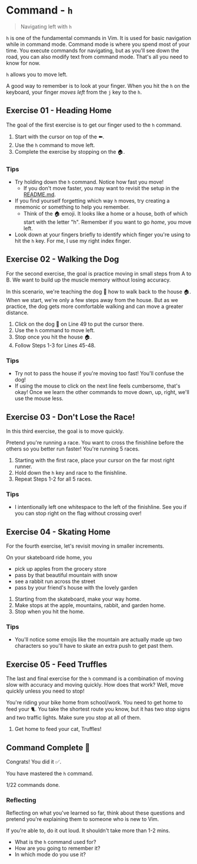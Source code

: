 # Command - `h`

> Navigating left with `h`

`h` is one of the fundamental commands in Vim. It is used for basic navigation while in command mode. Command mode is where you spend most of your time. You execute commands for navigating, but as you'll see down the road, you can also modify text from command mode. That's all you need to know for now.

`h` allows you to move left.

A good way to remember is to look at your finger. When you hit the `h` on the keyboard, your finger *moves left* from the `j` key to the `h`.

## Exercise 01  - Heading Home

The goal of the first exercise is to get our finger used to the `h` command.

1. Start with the cursor on top of the ⬅️.
2. Use the `h` command to move left.
3. Complete the exercise by stopping on the 🏠.

<!-- Text for exercise starts

🏠 Hi hello howdy! Welcome to the first exercise! ⬅️

Text for exercise ends -->

### Tips

- Try holding down the `h` command. Notice how fast you move!
  - If you don't move faster, you may want to revisit the setup in the [README.md](README.md).
- If you find yourself forgetting which way `h` moves, try creating a mnemonic or something to help you remember.
  - Think of the 🏠 emoji. It looks like a home or a house, both of which start with the letter "h". Remember if you want to go *home*, you move left.
- Look down at your fingers briefly to identify which finger you're using to hit the `h` key. For me, I use my right index finger.

## Exercise 02 - Walking the Dog

For the second exercise, the goal is practice moving in small steps from A to B. We want to build up the muscle memory without losing accuracy.

In this scenario, we're teaching the dog 🐶 how to walk back to the house 🏠. When we start, we're only a few steps away from the house. But as we practice, the dog gets more comfortable walking and can move a greater distance.

1. Click on the dog 🐶 on Line 49 to put the cursor there.
2. Use the `h` command to move left.
3. Stop once you hit the house 🏠.
4. Follow Steps 1-3 for Lines 45-48.

<!-- Text for exercise starts

🏠         🐶
  🏠       🐶
    🏠     🐶
      🏠   🐶
        🏠 🐶

Text for exercise ends -->

### Tips

- Try not to pass the house if you're moving too fast! You'll confuse the dog!
- If using the mouse to click on the next line feels cumbersome, that's okay! Once we learn the other commands to move down, up, right, we'll use the mouse less.

## Exercise 03  - Don't Lose the Race!

In this third exercise, the goal is to move quickly.

Pretend you're running a race. You want to cross the finishline before the others so you better run faster! You're running 5 races.

1. Starting with the first race, place your cursor on the far most right runner.
2. Hold down the `h` key and race to the finishline.
3. Repeat Steps 1-2 for all 5 races.

<!-- Text for exercise starts

 🏁                🏃🏾‍♀️                                    🏃🏿‍♀️
 🏁                🏃🏽‍♀️                            🏃🏿‍♂️
 🏁                🏃🏻‍♀ ️             🏃🏽‍♂️
 🏁                🏃🏽‍♂️                     🏃🏻‍♂️

Text for exercise ends -->

### Tips

- I intentionally left one whitespace to the left of the finishline. See you if you can stop right on the flag without crossing over!

## Exercise 04 - Skating Home

For the fourth exercise, let's revisit moving in smaller increments.

On your skateboard ride home, you
- pick up apples from the grocery store
- pass by that beautiful mountain with snow
- see a rabbit run across the street
- pass by your friend's house with the lovely garden

1. Starting from the skateboard, make your way home.
2. Make stops at the apple, mountains, rabbit, and garden home.
3. Stop when you hit the home.

<!-- Text for exercise starts

🏠 🏡 🐇  🏔️ 🍎  🛹

Text for exercise ends -->

### Tips

- You'll notice some emojis like the mountain are actually made up two characters so you'll have to skate an extra push to get past them.

## Exercise 05 - Feed Truffles

The last and final exercise for the `h` command is a combination of moving slow with accuracy and moving quickly. How does that work? Well, move quickly unless you need to stop!

You're riding your bike home from school/work. You need to get home to feed your 🐈.
You take the shortest route you know, but it has two stop signs and two traffic lights.
Make sure you stop at all of them.

1. Get home to feed your cat, Truffles!

<!-- Text for exercise starts

🐈 🏠 🛑     🚦         🚦        🛑                             🚲

Text for exercise ends -->

## Command Complete 🎉

Congrats! You did it ✅.

You have mastered the `h` command.

1/22 commands done.

### Reflecting

Reflecting on what you've learned so far, think about these questions and pretend you're explaining them to someone who is new to Vim.

If you're able to, do it out loud. It shouldn't take more than 1-2 mins.

- What is the `h` command used for?
- How are you going to remember it?
- In which mode do you use it?